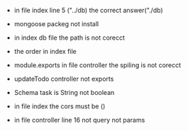 * in file index line 5 ("../db) the correct answer("./db)

* mongoose packeg not install 

* in index db file the path is not corecct

* the order in index file 

* module.exports in file controller the spiling is not corecct

* updateTodo controller not exports

* Schema task is String not boolean 

* in file index the cors must be ()

* in file controller line 16 not query not params

